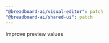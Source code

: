 ```yaml
---
"@breadboard-ai/visual-editor": patch
"@breadboard-ai/shared-ui": patch
---
```


Improve preview values
